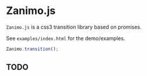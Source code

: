 # Zanimo.js

`Zanimo.js` is a css3 transition library based on promises.

See `examples/index.html` for the demo/examples.

```javascript
Zanimo.transition();
```

## TODO
